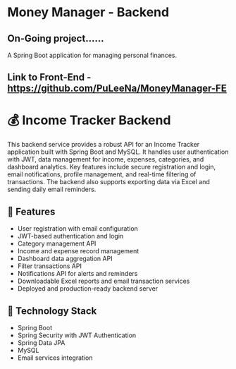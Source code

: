 # Money Manager - Backend
## On-Going project......
A Spring Boot application for managing personal finances.

## Link to Front-End - https://github.com/PuLeeNa/MoneyManager-FE

# 💰 Income Tracker Backend

This backend service provides a robust API for an Income Tracker application built with Spring Boot and MySQL. It handles user authentication with JWT, data management for income, expenses, categories, and dashboard analytics. Key features include secure registration and login, email notifications, profile management, and real-time filtering of transactions. The backend also supports exporting data via Excel and sending daily email reminders.

## 🚀 Features
- User registration with email configuration
- JWT-based authentication and login
- Category management API
- Income and expense record management
- Dashboard data aggregation API
- Filter transactions API
- Notifications API for alerts and reminders
- Downloadable Excel reports and email transaction services
- Deployed and production-ready backend server

## 🧱 Technology Stack
- Spring Boot
- Spring Security with JWT Authentication
- Spring Data JPA
- MySQL
- Email services integration  
